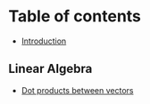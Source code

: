 # Table of contents

* [Introduction](README.md)

## Linear Algebra

* [Dot products between vectors](linear-algebra/dot-products-between-vectors.md)
